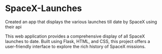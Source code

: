 # SpaceX-Launches
Created an app that displays the various launches till date by SpaceX using their api

This web application provides a comprehensive display of all SpaceX launches to date. Built using Flask, HTML, and CSS, this project offers a user-friendly interface to explore the rich history of SpaceX missions.
